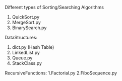 Different types of Sorting/Searching Algorithms
1. QuickSort.py
2. MergeSort.py
3. BinarySearch.py

DataStructures:
1. dict.py (Hash Table)
2. LinkedList.py
3. Queue.py
4. StackClass.py

RecursiveFunctions:
1.Factorial.py
2.FiboSequence.py